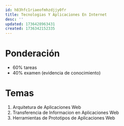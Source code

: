 ```yaml
---
id: h83hfc1riaeofmhzdjjy0fr
title: Tecnologias Y Aplicaciones En Internet
desc: ''
updated: 1736428963431
created: 1736342152335
---
```

# Ponderación

- 60% tareas
- 40% examen (evidencia de conocimiento)

# Temas
1. Arquitetura de Aplicaciones Web
2. Transferencia de Informacion en Aplicaciones Web
3. Herramientas de Prototipos de Aplicaciones Web
